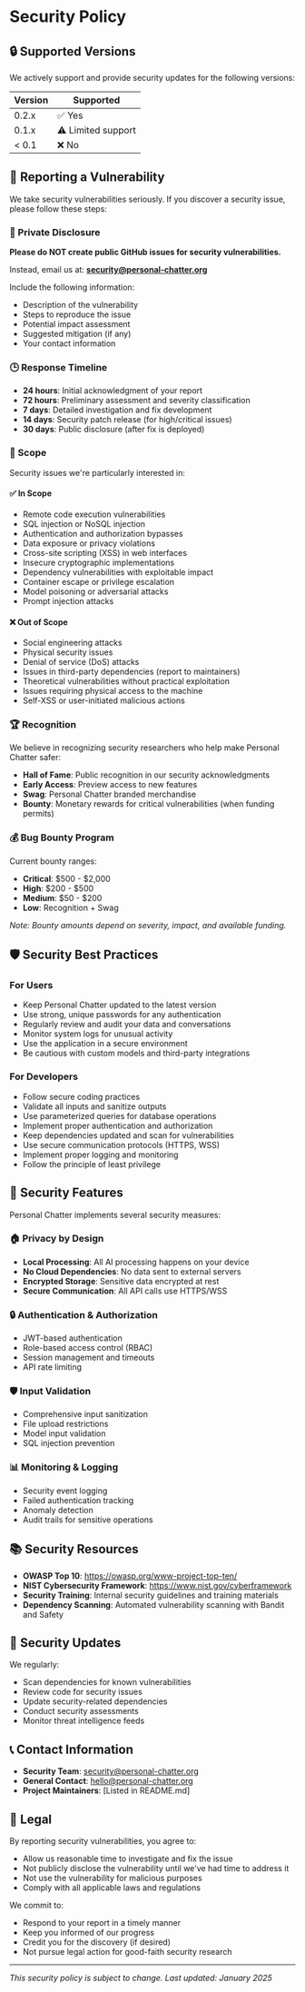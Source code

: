 # Security Policy

## 🔒 Supported Versions

We actively support and provide security updates for the following versions:

| Version | Supported          |
| ------- | ------------------ |
| 0.2.x   | ✅ Yes             |
| 0.1.x   | ⚠️ Limited support |
| < 0.1   | ❌ No              |

## 🚨 Reporting a Vulnerability

We take security vulnerabilities seriously. If you discover a security issue, please follow these steps:

### 📧 Private Disclosure

**Please do NOT create public GitHub issues for security vulnerabilities.**

Instead, email us at: **security@personal-chatter.org**

Include the following information:
- Description of the vulnerability
- Steps to reproduce the issue
- Potential impact assessment
- Suggested mitigation (if any)
- Your contact information

### 🕒 Response Timeline

- **24 hours**: Initial acknowledgment of your report
- **72 hours**: Preliminary assessment and severity classification
- **7 days**: Detailed investigation and fix development
- **14 days**: Security patch release (for high/critical issues)
- **30 days**: Public disclosure (after fix is deployed)

### 🎯 Scope

Security issues we're particularly interested in:

#### ✅ In Scope
- Remote code execution vulnerabilities
- SQL injection or NoSQL injection
- Authentication and authorization bypasses
- Data exposure or privacy violations
- Cross-site scripting (XSS) in web interfaces
- Insecure cryptographic implementations
- Dependency vulnerabilities with exploitable impact
- Container escape or privilege escalation
- Model poisoning or adversarial attacks
- Prompt injection attacks

#### ❌ Out of Scope
- Social engineering attacks
- Physical security issues
- Denial of service (DoS) attacks
- Issues in third-party dependencies (report to maintainers)
- Theoretical vulnerabilities without practical exploitation
- Issues requiring physical access to the machine
- Self-XSS or user-initiated malicious actions

### 🏆 Recognition

We believe in recognizing security researchers who help make Personal Chatter safer:

- **Hall of Fame**: Public recognition in our security acknowledgments
- **Early Access**: Preview access to new features
- **Swag**: Personal Chatter branded merchandise
- **Bounty**: Monetary rewards for critical vulnerabilities (when funding permits)

### 💰 Bug Bounty Program

Current bounty ranges:
- **Critical**: $500 - $2,000
- **High**: $200 - $500
- **Medium**: $50 - $200
- **Low**: Recognition + Swag

*Note: Bounty amounts depend on severity, impact, and available funding.*

## 🛡️ Security Best Practices

### For Users
- Keep Personal Chatter updated to the latest version
- Use strong, unique passwords for any authentication
- Regularly review and audit your data and conversations
- Monitor system logs for unusual activity
- Use the application in a secure environment
- Be cautious with custom models and third-party integrations

### For Developers
- Follow secure coding practices
- Validate all inputs and sanitize outputs
- Use parameterized queries for database operations
- Implement proper authentication and authorization
- Keep dependencies updated and scan for vulnerabilities
- Use secure communication protocols (HTTPS, WSS)
- Implement proper logging and monitoring
- Follow the principle of least privilege

## 🔐 Security Features

Personal Chatter implements several security measures:

### 🏠 Privacy by Design
- **Local Processing**: All AI processing happens on your device
- **No Cloud Dependencies**: No data sent to external servers
- **Encrypted Storage**: Sensitive data encrypted at rest
- **Secure Communication**: All API calls use HTTPS/WSS

### 🔒 Authentication & Authorization
- JWT-based authentication
- Role-based access control (RBAC)
- Session management and timeouts
- API rate limiting

### 🛡️ Input Validation
- Comprehensive input sanitization
- File upload restrictions
- Model input validation
- SQL injection prevention

### 📊 Monitoring & Logging
- Security event logging
- Failed authentication tracking
- Anomaly detection
- Audit trails for sensitive operations

## 📚 Security Resources

- **OWASP Top 10**: https://owasp.org/www-project-top-ten/
- **NIST Cybersecurity Framework**: https://www.nist.gov/cyberframework
- **Security Training**: Internal security guidelines and training materials
- **Dependency Scanning**: Automated vulnerability scanning with Bandit and Safety

## 🔄 Security Updates

We regularly:
- Scan dependencies for known vulnerabilities
- Review code for security issues
- Update security-related dependencies
- Conduct security assessments
- Monitor threat intelligence feeds

## 📞 Contact Information

- **Security Team**: security@personal-chatter.org
- **General Contact**: hello@personal-chatter.org
- **Project Maintainers**: [Listed in README.md]

## 📄 Legal

By reporting security vulnerabilities, you agree to:
- Allow us reasonable time to investigate and fix the issue
- Not publicly disclose the vulnerability until we've had time to address it
- Not use the vulnerability for malicious purposes
- Comply with all applicable laws and regulations

We commit to:
- Respond to your report in a timely manner
- Keep you informed of our progress
- Credit you for the discovery (if desired)
- Not pursue legal action for good-faith security research

---

*This security policy is subject to change. Last updated: January 2025*
